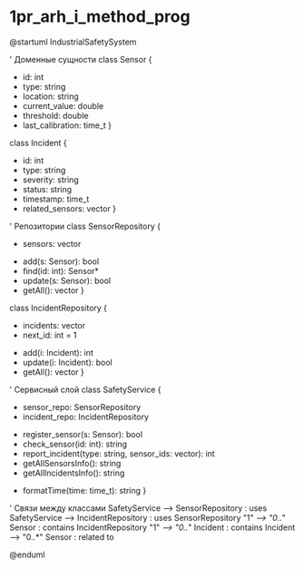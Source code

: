 # 1pr_arh_i_method_prog
@startuml IndustrialSafetySystem

' Доменные сущности
class Sensor {
  + id: int
  + type: string
  + location: string
  + current_value: double
  + threshold: double
  + last_calibration: time_t
}

class Incident {
  + id: int
  + type: string
  + severity: string
  + status: string
  + timestamp: time_t
  + related_sensors: vector<int>
}

' Репозитории
class SensorRepository {
  - sensors: vector<Sensor>
  + add(s: Sensor): bool
  + find(id: int): Sensor*
  + update(s: Sensor): bool
  + getAll(): vector<Sensor>
}

class IncidentRepository {
  - incidents: vector<Incident>
  - next_id: int = 1
  + add(i: Incident): int
  + update(i: Incident): bool
  + getAll(): vector<Incident>
}

' Сервисный слой
class SafetyService {
  - sensor_repo: SensorRepository
  - incident_repo: IncidentRepository
  + register_sensor(s: Sensor): bool
  + check_sensor(id: int): string
  + report_incident(type: string, sensor_ids: vector<int>): int
  + getAllSensorsInfo(): string
  + getAllIncidentsInfo(): string
  - formatTime(time: time_t): string
}

' Связи между классами
SafetyService --> SensorRepository : uses
SafetyService --> IncidentRepository : uses
SensorRepository "1" *--> "0..*" Sensor : contains
IncidentRepository "1" *--> "0..*" Incident : contains
Incident --> "0..*" Sensor : related to

@enduml
